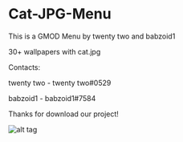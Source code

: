 # Cat-JPG-Menu

This is a GMOD Menu by twenty two and babzoid1

30+ wallpapers with cat.jpg

Contacts: 

twenty two - twenty two#0529

babzoid1 - babzoid1#7584

Thanks for download our project!

![alt tag](https://imgur.com/bNxImxd "Описание будет тут")
